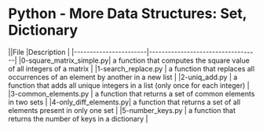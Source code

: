 # Python - More Data Structures: Set, Dictionary
||File			|Description				|
|-----------------------|-----------------------------------|
|0-square_matrix_simple.py| a function that computes the square value of all integers of a matrix |
|1-search_replace.py	| a function that replaces all occurrences of an element by another in a new list |
|2-uniq_add.py		| a function that adds all unique integers in a list (only once for each integer) |
|3-common_elements.py	| a function that returns a set of common elements in two sets	|
|4-only_diff_elements.py| a function that returns a set of all elements present in only one set |
|5-number_keys.py		| a function that returns the number of keys in a dictionary	|

